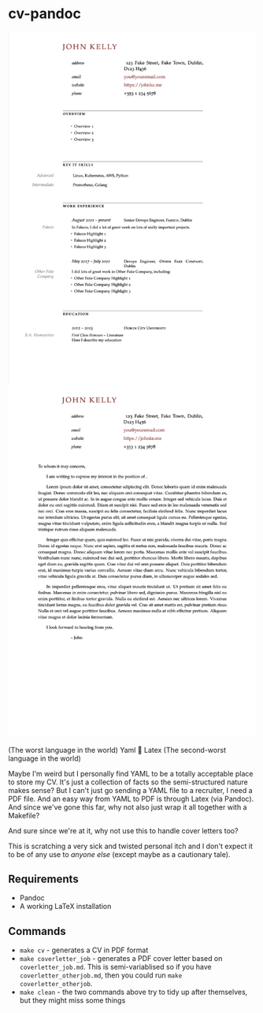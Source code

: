 # cv-pandoc

![A screenshot of the CV generated by cv.yaml](screenshot_cv.png)
![A screenshot of the cover letter generated by coverletter.md](screenshot_coverletter.png)

(The worst language in the world) Yaml 🤝 Latex (The second-worst language in the world)

Maybe I'm weird but I personally find YAML to be a totally acceptable place to store my CV. It's just a collection of facts so the semi-structured nature makes sense? But I can't just go sending a YAML file to a recruiter, I need a PDF file. And an easy way from YAML to PDF is through Latex (via Pandoc). And since we've gone this far, why not also just wrap it all together with a Makefile?

And sure since we're at it, why not use this to handle cover letters too?

This is scratching a very sick and twisted personal itch and I don't expect it to be of any use to _anyone else_ (except maybe as a cautionary tale).

## Requirements

- Pandoc
- A working LaTeX installation

## Commands

- `make cv` - generates a CV in PDF format
- `make coverletter_job` - generates a PDF cover letter based on `coverletter_job.md`. This is semi-variablised so if you have `coverletter_otherjob.md`, then you could run `make coverletter_otherjob`.
- `make clean` - the two commands above try to tidy up after themselves, but they might miss some things
